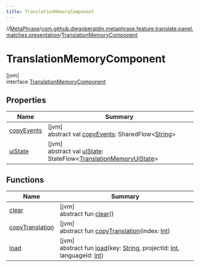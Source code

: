 ```yaml
---
title: TranslationMemoryComponent
---
```

//[MetaPhrase](../../../index.html)/[com.github.diegoberaldin.metaphrase.feature.translate.panel.matches.presentation](../index.html)/[TranslationMemoryComponent](index.html)



# TranslationMemoryComponent



[jvm]\
interface [TranslationMemoryComponent](index.html)



## Properties


| Name | Summary |
|---|---|
| [copyEvents](copy-events.html) | [jvm]<br>abstract val [copyEvents](copy-events.html): SharedFlow&lt;[String](https://kotlinlang.org/api/latest/jvm/stdlib/kotlin/-string/index.html)&gt; |
| [uiState](ui-state.html) | [jvm]<br>abstract val [uiState](ui-state.html): StateFlow&lt;[TranslationMemoryUiState](../-translation-memory-ui-state/index.html)&gt; |


## Functions


| Name | Summary |
|---|---|
| [clear](clear.html) | [jvm]<br>abstract fun [clear](clear.html)() |
| [copyTranslation](copy-translation.html) | [jvm]<br>abstract fun [copyTranslation](copy-translation.html)(index: [Int](https://kotlinlang.org/api/latest/jvm/stdlib/kotlin/-int/index.html)) |
| [load](load.html) | [jvm]<br>abstract fun [load](load.html)(key: [String](https://kotlinlang.org/api/latest/jvm/stdlib/kotlin/-string/index.html), projectId: [Int](https://kotlinlang.org/api/latest/jvm/stdlib/kotlin/-int/index.html), languageId: [Int](https://kotlinlang.org/api/latest/jvm/stdlib/kotlin/-int/index.html)) |

